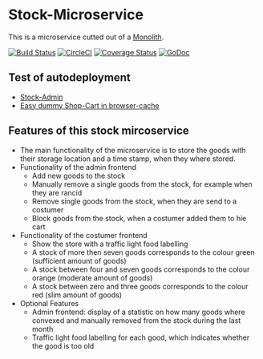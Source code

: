 # Stock-Microservice
This is a microservice cutted out of a [Monolith](https://gitlab.com/matthiasstock/monolith).

[![Build Status](https://travis-ci.org/genofire/hs_master-kss-monolith.svg?branch=master)](https://travis-ci.org/genofire/hs_master-kss-monolith)  [![CircleCI](https://circleci.com/gh/genofire/hs_master-kss-monolith/tree/master.svg?style=svg)](https://circleci.com/gh/genofire/hs_master-kss-monolith/tree/master) [![Coverage Status](https://coveralls.io/repos/github/genofire/hs_master-kss-monolith/badge.svg?branch=master)](https://coveralls.io/github/genofire/hs_master-kss-monolith?branch=master) [![GoDoc](https://godoc.org/github.com/genofire/hs_master-kss-monolith?status.svg)](https://godoc.org/github.com/genofire/hs_master-kss-monolith)

## Test of autodeployment

* [Stock-Admin](https://stock.pub.warehost.de/)
* [Easy dummy Shop-Cart in browser-cache](https://stock.pub.warehost.de/dummy_cart/)

## Features of this stock mircoservice
* The main functionality of the microservice is to store the goods with their storage location and a time stamp, when they where stored.
* Functionality of the admin frontend
  * Add new goods to the stock
  * Manually remove a single goods from the stock, for example when they are rancid
  * Remove single goods from the stock, when they are send to a costumer
  * Block goods from the stock, when a costumer added them to hie cart
* Functionality of the costumer frontend
  * Show the store with a traffic light food labelling
  * A stock of more then seven goods corresponds to the colour green (sufficient amount of goods)
  * A stock between four and seven goods corresponds to the colour orange (moderate amount of goods)
  * A stock between zero and three goods corresponds to the colour red (slim amount of goods)
* Optional Features
  * Admin frontend: display of a statistic on how many goods where convexed and manually removed from the stock during the last month
  * Traffic light food labelling for each good, which indicates whether the good is too old
